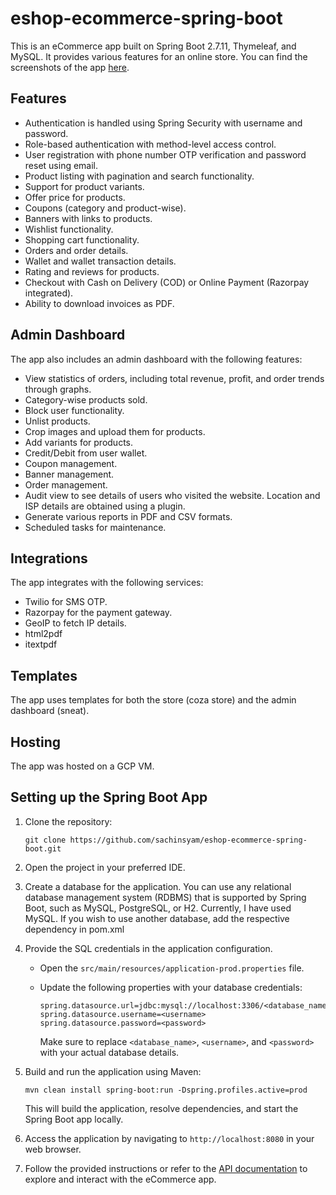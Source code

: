 # eshop-ecommerce-spring-boot

This is an eCommerce app built on Spring Boot 2.7.11, Thymeleaf, and MySQL. It provides various features for an online store.
You can find the screenshots of the app [here](https://postimg.cc/gallery/W0wRwsJ).

## Features

- Authentication is handled using Spring Security with username and password.
- Role-based authentication with method-level access control.
- User registration with phone number OTP verification and password reset using email.
- Product listing with pagination and search functionality.
- Support for product variants.
- Offer price for products.
- Coupons (category and product-wise).
- Banners with links to products.
- Wishlist functionality.
- Shopping cart functionality.
- Orders and order details.
- Wallet and wallet transaction details.
- Rating and reviews for products.
- Checkout with Cash on Delivery (COD) or Online Payment (Razorpay integrated).
- Ability to download invoices as PDF.

## Admin Dashboard

The app also includes an admin dashboard with the following features:

- View statistics of orders, including total revenue, profit, and order trends through graphs.
- Category-wise products sold.
- Block user functionality.
- Unlist products.
- Crop images and upload them for products.
- Add variants for products.
- Credit/Debit from user wallet.
- Coupon management.
- Banner management.
- Order management.
- Audit view to see details of users who visited the website. Location and ISP details are obtained using a plugin.
- Generate various reports in PDF and CSV formats.
- Scheduled tasks for maintenance.

## Integrations

The app integrates with the following services:

- Twilio for SMS OTP.
- Razorpay for the payment gateway.
- GeoIP to fetch IP details.
- html2pdf
- itextpdf

## Templates

The app uses templates for both the store (coza store) and the admin dashboard (sneat).

## Hosting

The app was hosted on a GCP VM.

## Setting up the Spring Boot App

1. Clone the repository:

   ```
   git clone https://github.com/sachinsyam/eshop-ecommerce-spring-boot.git
   ```

2. Open the project in your preferred IDE.

3. Create a database for the application. You can use any relational database management system (RDBMS) that is supported by Spring Boot, such as MySQL, PostgreSQL, or H2. Currently, I have used MySQL. If you wish to use another database, add the respective dependency in pom.xml

5. Provide the SQL credentials in the application configuration. 

   - Open the `src/main/resources/application-prod.properties` file.
   - Update the following properties with your database credentials:

     ```properties
     spring.datasource.url=jdbc:mysql://localhost:3306/<database_name>
     spring.datasource.username=<username>
     spring.datasource.password=<password>
     ```

     Make sure to replace `<database_name>`, `<username>`, and `<password>` with your actual database details.

6. Build and run the application using Maven:

   ```
   mvn clean install spring-boot:run -Dspring.profiles.active=prod

   ```

   This will build the application, resolve dependencies, and start the Spring Boot app locally.

7. Access the application by navigating to `http://localhost:8080` in your web browser.

8. Follow the provided instructions or refer to the [API documentation](https://documenter.getpostman.com/view/1164234/2s93ecvVYj) to explore and interact with the eCommerce app.
